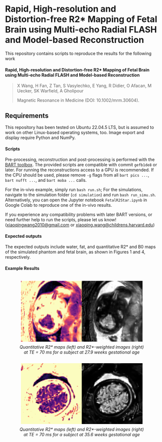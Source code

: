 
# Rapid, High-resolution and Distortion-free R2* Mapping of Fetal Brain using Multi-echo Radial FLASH and Model-based Reconstruction


This repository contains scripts to reproduce the results for the following work 

#### Rapid, High-resolution and Distortion-free R2* Mapping of Fetal Brain using Multi-echo Radial FLASH and Model-based Reconstruction
> X Wang, H Fan, Z Tan, S Vasylechko, E Yang, R Didier, O Afacan, M Uecker, SK Warfield, A Gholipour
>
> Magnetic Resonance in Medicine (DOI: 10.1002/mrm.30604).
> 

## Requirements
This repository has been tested on Ubuntu 22.04.5 LTS, but is assumed to work on other Linux-based operating systems, too. Image export and display require Python and NumPy.

#### Scripts
Pre-processing, reconstruction and post-processing is performed with the [BART toolbox](https://github.com/mrirecon/bart).
The provided scripts are compatible with commit `gefb1de8` or later.
For running the reconstructions access to a GPU is recommended.
If the CPU should be used, please remove `-g` flags from all `bart pics ...`, `bart nufft ...`, and `bart moba ...` calls.

For the in-vivo example, simply run `bash run.sh`; For the simulations, navigate to the simulation folder (`cd simulation`) and run `bash run_simu.sh`. Alternatively, you can open the Jupyter notebook `FetalR2Star.ipynb` in Google Colab to reproduce one of the in-vivo results. 

If you experience any compatibility problems with later BART versions, or need further help to run the scripts, please let us know!
(xiaoqingwang2010@gmail.com or xiaoqing.wang@childrens.harvard.edu)

#### Expected outputs
The expected outputs include water, fat, and quantitative R2* and B0 maps of the simulated phantom and fetal brain, as shown in Figures 1 and 4, respectively.

#### Example Results
<div style="text-align: center;">
  <figure style="display: inline-block;">
    <img src="/fetal_data/SupportingInformationVideoS1.gif" alt="27.9 weeks" width="400"/>
    <figcaption style="margin-top: 6px; \\">
      <em>Quantitative R2* maps (left) and R2*-weighted images (right) at TE = 70 ms for a subject at 27.9 weeks gestational age</em>
    </figcaption>
  </figure>
</div>

<div style="text-align: center;">
  <figure style="display: inline-block;">
    <img src="/fetal_data/SupportingInformationVideoS2.gif" alt="35.6 weeks" width="400"/>
    <figcaption style="margin-top: 6px; \\">
      <em>Quantitative R2* maps (left) and R2*-weighted images (right) at TE = 70 ms for a subject at 35.6 weeks gestational age</em>
    </figcaption>
  </figure>
</div>
